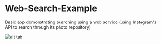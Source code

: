 # Web-Search-Example
Basic app demonstrating searching using a web service (using Instagram's API to search through its photo repository)

![alt tab](http://gyazo.com/57e9268265c58a4993aa52a1243fdbdd.png "screenshot")
